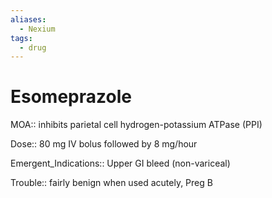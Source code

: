 ```yaml
---
aliases:
  - Nexium
tags:
  - drug
---
```

# Esomeprazole  
  
MOA:: inhibits parietal cell hydrogen-potassium ATPase (PPI)  
  
Dose:: 80 mg IV bolus followed by 8 mg/hour  
  
Emergent_Indications:: Upper GI bleed (non-variceal)  
  
Trouble:: fairly benign when used acutely, Preg B
